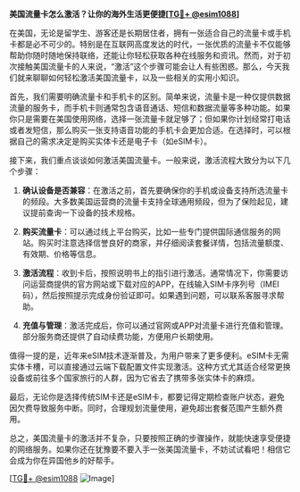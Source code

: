 **美国流量卡怎么激活？让你的海外生活更便捷[[TG💪+ @esim1088](https://t.me/s/esim1088)]**

在美国，无论是留学生、游客还是长期居住者，拥有一张适合自己的流量卡或手机卡都是必不可少的。特别是在互联网高度发达的时代，一张优质的流量卡不仅能够帮助你随时随地保持联络，还能让你轻松获取各种在线服务和资讯。然而，对于初次接触美国流量卡的人来说，“激活”这个步骤可能会让人有些困惑。那么，今天我们就来聊聊如何轻松激活美国流量卡，以及一些相关的实用小知识。

首先，我们需要明确流量卡和手机卡的区别。简单来说，流量卡是一种仅提供数据流量的服务卡，而手机卡则通常包含语音通话、短信和数据流量等多种功能。如果你只是需要在美国使用网络，选择一张流量卡就足够了；但如果你计划经常打电话或者发短信，那么购买一张支持语音功能的手机卡会更加合适。在选择时，可以根据自己的需求决定是购买实体卡还是电子卡（如eSIM卡）。

接下来，我们重点谈谈如何激活美国流量卡。一般来说，激活流程大致分为以下几个步骤：

1. **确认设备是否兼容**：在激活之前，首先要确保你的手机或设备支持所选流量卡的频段。大多数美国运营商的流量卡支持全球通用频段，但为了保险起见，建议提前查询一下设备的技术规格。

2. **购买流量卡**：可以通过线上平台购买，比如一些专门提供国际通信服务的网站。购买时注意选择信誉良好的商家，并仔细阅读套餐详情，包括流量额度、有效期、价格等信息。

3. **激活流程**：收到卡后，按照说明书上的指引进行激活。通常情况下，你需要访问运营商提供的官方网站或下载对应的APP，在线输入SIM卡序列号（IMEI码），然后按照提示完成身份验证即可。如果遇到问题，可以联系客服寻求帮助。

4. **充值与管理**：激活完成后，你可以通过官网或APP对流量卡进行充值和管理。部分服务商还提供了自动续费功能，方便用户长期使用。

值得一提的是，近年来eSIM技术逐渐普及，为用户带来了更多便利。eSIM卡无需实体卡槽，可以直接通过云端下载配置文件实现激活。这种方式尤其适合经常更换设备或前往多个国家旅行的人群，因为它省去了携带多张实体卡的麻烦。

最后，无论你是选择传统SIM卡还是eSIM卡，都要记得定期检查账户状态，避免因欠费导致服务中断。同时，合理规划流量使用，避免超出套餐范围产生额外费用。

总之，美国流量卡的激活并不复杂，只要按照正确的步骤操作，就能快速享受便捷的网络服务。如果你还在犹豫要不要入手一张美国流量卡，不妨试试看吧！相信它会成为你在异国他乡的好帮手。

[[TG💪+ @esim1088](https://t.me/s/esim1088) ![Image](https://i.postimg.cc/4NQfJmqS/Snipaste-2025-05-13-00-14-12.png)]